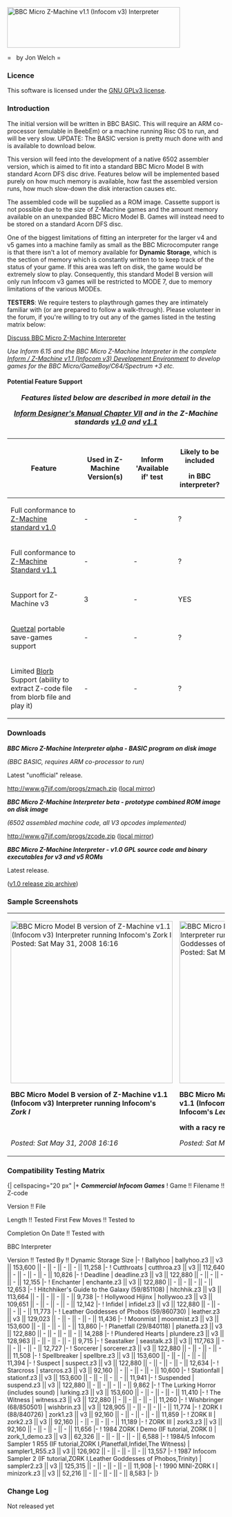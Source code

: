 <img src="z-machineinterpreterv3logo.png" title="fig:BBC Micro Z-Machine v1.1 (Infocom v3) Interpreter" alt="BBC Micro Z-Machine v1.1 (Infocom v3) Interpreter" width="400" height="94" />

=   by Jon Welch =

### Licence

This software is licensed under the [GNU GPLv3 license](http://en.wikipedia.org/wiki/GNU_General_Public_License).

### Introduction

The initial version will be written in BBC BASIC. This will require an ARM co-processor (emulable in BeebEm) or a machine running Risc OS to run, and will be very slow. UPDATE: The BASIC version is pretty much done with and is available to download below.

This version will feed into the development of a native 6502 assembler version, which is aimed to fit into a standard BBC Micro Model B with standard Acorn DFS disc drive. Features below will be implemented based purely on how much memory is available, how fast the assembled version runs, how much slow-down the disk interaction causes etc.

The assembled code will be supplied as a ROM image. Cassette support is not possible due to the size of Z-Machine games and the amount memory available on an unexpanded BBC Micro Model B. Games will instead need to be stored on a standard Acorn DFS disc.

One of the biggest limitations of fitting an interpreter for the larger v4 and v5 games into a machine family as small as the BBC Microcomputer range is that there isn't a lot of memory available for **Dynamic Storage**, which is the section of memory which is constantly written to to keep track of the status of your game. If this area was left on disk, the game would be extremely slow to play. Consequently, this standard Model B version will only run Infocom v3 games will be restricted to MODE 7, due to memory limitations of the various MODEs.

**TESTERS**: We require testers to playthrough games they are intimately familiar with (or are prepared to follow a walk-through). Please volunteer in the forum, if you're willing to try out any of the games listed in the testing matrix below:

[Discuss BBC Micro Z-Machine Interpreter](http://www.retrosoftware.co.uk/forum/viewforum.php?f=30)

_Use Inform 6.15 and the BBC Micro Z-Machine Interpreter in the complete [Inform / Z-Machine v1.1 (Infocom v3) Development Environment](BBC_Micro_Z-Machine_Interpreter_informz3 "wikilink") to develop games for the BBC Micro/GameBoy/C64/Spectrum +3 etc._

#### Potential Feature Support

<table>

<caption><strong><em>Features listed below are described in more detail in the<br />

<a href="http://www.inform-fiction.org/manual/html/s42.html">Inform Designer's Manual Chapter VII</a> and in the Z-Machine standards <a href="http://www.inform-fiction.org/zmachine/standards/z1point0/index.html">v1.0</a> and <a href="http://ifarchive.heanet.ie/if-archive/infocom/interpreters/specification/ZSpec11.txt">v1.1</a></em></strong></caption>

<thead>

<tr class="header">

<th><p>Feature</p></th>

<th><p>Used in Z-Machine Version(s)</p></th>

<th><p>Inform 'Available if' test</p></th>

<th><p>Likely to be included<br />

in BBC interpreter?</p></th>

</tr>

</thead>

<tbody>

<tr class="odd">

<td><p>Full conformance to <a href="http://www.inform-fiction.org/zmachine/standards/z1point0/index.html">Z-Machine standard v1.0</a></p></td>

<td><p>-</p></td>

<td><p>-</p></td>

<td><p>?</p></td>

</tr>

<tr class="even">

<td><p>Full conformance to <a href="http://ifarchive.heanet.ie/if-archive/infocom/interpreters/specification/ZSpec11.txt">Z-Machine Standard v1.1</a></p></td>

<td><p>-</p></td>

<td><p>-</p></td>

<td><p>?</p></td>

</tr>

<tr class="odd">

<td><p>Support for Z-Machine v3</p></td>

<td><p>3</p></td>

<td><p>-</p></td>

<td><p>YES</p></td>

</tr>

<tr class="even">

<td><p><a href="http://www.inform-fiction.org/zmachine/standards/quetzal/index.html">Quetzal</a> portable save-games support</p></td>

<td><p>-</p></td>

<td><p>-</p></td>

<td><p>?</p></td>

</tr>

<tr class="odd">

<td><p>Limited <a href="http://www.eblong.com/zarf/blorb/">Blorb</a> Support (ability to extract Z-code file from blorb file and play it)</p></td>

<td><p>-</p></td>

<td><p>-</p></td>

<td><p>?</p></td>

</tr>

<tr class="even">

</tr>

</tbody>

</table>

### Downloads

**_BBC Micro Z-Machine Interpreter alpha - BASIC program on disk image_**

_(BBC BASIC, requires ARM co-processor to run)_

Latest "unofficial" release.

<http://www.g7jjf.com/progs/zmach.zip> ([local mirror](../../retrosoftwarecouk_wiki-20160918-wikidump/images/Zmach.zip "wikilink"))

**_BBC Micro Z-Machine Interpreter beta - prototype combined ROM image on disk image_**

_(6502 assembled machine code, all V3 opcodes implemented)_

<http://www.g7jjf.com/progs/zcode.zip> ([local mirror](../../retrosoftwarecouk_wiki-20160918-wikidump/images/Zcode.zip "wikilink"))

**_BBC Micro Z-Machine Interpreter - v1.0 GPL source code and binary executables for v3 and v5 ROMs_**

Latest release.

([v1.0 release zip archive](../../retrosoftwarecouk_wiki-20160918-wikidump/images/Bbcmicroz-machineinterpreter-1.0.zip "wikilink"))

### Sample Screenshots

<table>

<tbody>

<tr class="odd">

<td><p><img src="BBCModelBZMachineInterpreter-zorkIz3.png" title="fig:BBC Micro Model B version of Z-Machine v1.1 (Infocom v3) Interpreter running Infocom&#39;s Zork I Posted: Sat May 31, 2008 16:16" alt="BBC Micro Model B version of Z-Machine v1.1 (Infocom v3) Interpreter running Infocom&#39;s Zork I Posted: Sat May 31, 2008 16:16" width="375" /><br />

<strong>BBC Micro Model B version of Z-Machine v1.1 (Infocom v3) Interpreter running Infocom's <em>Zork I</em></strong><br />

<br />

<em>Posted: Sat May 31, 2008 16:16</em><br />

</p></td>

<td><p><img src="BBCMasterZMachineInterpreter-leatherz3.png" title="fig:BBC Micro Master 128 version of Z-Machine Interpreter running Infocom&#39;s Leather Goddesses of Phobos with a racy red font colour Posted: Sat May 31, 2008 16:18" alt="BBC Micro Master 128 version of Z-Machine Interpreter running Infocom&#39;s Leather Goddesses of Phobos with a racy red font colour Posted: Sat May 31, 2008 16:18" width="375" /><br />

<strong>BBC Micro Master 128 version of Z-Machine v1.1 (Infocom v3) Interpreter running Infocom's <em>Leather Goddesses of Phobos</em><br />

with a racy red font colour</strong><br />

<em>Posted: Sat May 31, 2008 16:18</em><br />

</p></td>

</tr>

</tbody>

</table>

### Compatibility Testing Matrix

{| cellspacing="20 px" |+ **_Commercial Infocom Games_** ! Game !! Filename !! Z-code

Version !! File

Length !! Tested First Few Moves !! Tested to

Completion On Date !! Tested with

BBC Interpreter

Version !! Tested By !! Dynamic Storage Size |- ! Ballyhoo | ballyhoo.z3 || v3 || 153,600 || - || - || - || - || 11,258 |- ! Cutthroats | cutthroa.z3 || v3 || 112,640 || - || - || - || - || 10,826 |- ! Deadline | deadline.z3 || v3 || 122,880 || - || - || - || - || 12,155 |- ! Enchanter | enchante.z3 || v3 || 122,880 || - || - || - || - || 12,653 |- ! Hitchhiker's Guide to the Galaxy (59/851108) | hitchhik.z3 || v3 || 113,664 || - || - || - || - || 9,738 |- ! Hollywood Hijinx | hollywoo.z3 || v3 || 109,651 || - || - || - || - || 12,142 |- ! Infidel | infidel.z3 || v3 || 122,880 || - || - || - || - || 11,773 |- ! Leather Goddesses of Phobos (59/860730) | leather.z3 || v3 || 129,023 || - || - || - || - || 11,436 |- ! Moonmist | moonmist.z3 || v3 || 153,600 || - || - || - || - || 13,860 |- ! Planetfall (29/840118) | planetfa.z3 || v3 || 122,880 || - || - || - || - || 14,288 |- ! Plundered Hearts | plundere.z3 || v3 || 128,963 || - || - || - || - || 9,715 |- ! Seastalker | seastalk.z3 || v3 || 117,763 || - || - || - || - || 12,727 |- ! Sorcerer | sorcerer.z3 || v3 || 122,880 || - || - || - || - || 11,508 |- ! Spellbreaker | spellbre.z3 || v3 || 153,600 || - || - || - || - || 11,394 |- ! Suspect | suspect.z3 || v3 || 122,880 || - || - || - || - || 12,634 |- ! Starcross | starcros.z3 || v3 || 92,160 || - || - || - || - || 10,600 |- ! Stationfall | stationf.z3 || v3 || 153,600 || - || - || - || - || 11,941 |- ! Suspended | suspend.z3 || v3 || 122,880 || - || - || - || - || 9,862 |- ! The Lurking Horror (includes sound) | lurking.z3 || v3 || 153,600 || - || - || - || - || 11,410 |- ! The Witness | witness.z3 || v3 || 122,880 || - || - || - || - || 11,260 |- ! Wishbringer (68/850501) | wishbrin.z3 || v3 || 128,905 || - || - || - || - || 11,774 |- ! ZORK I (88/840726) | zork1.z3 || v3 || 92,160 || - || - || - || - || 11,859 |- ! ZORK II | zork2.z3 || v3 || 92,160 || - || - || - || - || 11,189 |- ! ZORK III | zork3.z3 || v3 || 92,160 || - || - || - || - || 11,656 |- ! 1984 ZORK I Demo (IF tutorial, ZORK I) | zork_1_demo.z3 || v3 || 62,326 || - || - || - || - || 6,588 |- ! 1984/5 Infocom Sampler 1 R55 (IF tutorial,ZORK I,Planetfall,Infidel,The Witness) | sampler1_R55.z3 || v3 || 126,902 || - || - || - || - || 13,557 |- ! 1987 Infocom Sampler 2 (IF tutorial,ZORK I,Leather Goddesses of Phobos,Trinity) | sampler2.z3 || v3 || 125,315 || - || - || - || - || 11,908 |- ! 1990 MINI-ZORK I | minizork.z3 || v3 || 52,216 || - || - || - || - || 8,583 |- |}

### Change Log

Not released yet
